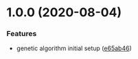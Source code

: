 # 1.0.0 (2020-08-04)


### Features

* genetic algorithm initial setup ([e65ab46](https://github.com/jeantimex/genetic-algorithm/commit/e65ab462ab4801ab0ce44c2170be9545b129d23a))
